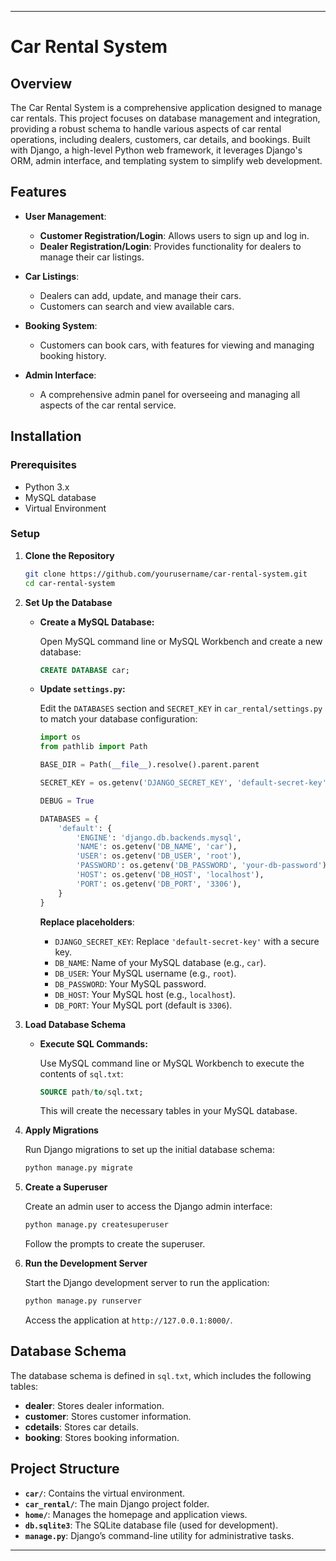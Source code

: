 
---

# Car Rental System

## Overview

The Car Rental System is a comprehensive application designed to manage car rentals. This project focuses on database management and integration, providing a robust schema to handle various aspects of car rental operations, including dealers, customers, car details, and bookings. Built with Django, a high-level Python web framework, it leverages Django's ORM, admin interface, and templating system to simplify web development. 

## Features

- **User Management**: 
  - **Customer Registration/Login**: Allows users to sign up and log in.
  - **Dealer Registration/Login**: Provides functionality for dealers to manage their car listings.
  
- **Car Listings**: 
  - Dealers can add, update, and manage their cars.
  - Customers can search and view available cars.

- **Booking System**: 
  - Customers can book cars, with features for viewing and managing booking history.
  
- **Admin Interface**: 
  - A comprehensive admin panel for overseeing and managing all aspects of the car rental service.

## Installation

### Prerequisites

- Python 3.x
- MySQL database
- Virtual Environment

### Setup

1. **Clone the Repository**

   ```bash
   git clone https://github.com/yourusername/car-rental-system.git
   cd car-rental-system
   ```

2. **Set Up the Database**

   - **Create a MySQL Database:**

     Open MySQL command line or MySQL Workbench and create a new database:

     ```sql
     CREATE DATABASE car;
     ```

   - **Update `settings.py`:**

     Edit the `DATABASES` section and `SECRET_KEY` in `car_rental/settings.py` to match your database configuration:

     ```python
     import os
     from pathlib import Path

     BASE_DIR = Path(__file__).resolve().parent.parent

     SECRET_KEY = os.getenv('DJANGO_SECRET_KEY', 'default-secret-key')

     DEBUG = True

     DATABASES = {
         'default': {
             'ENGINE': 'django.db.backends.mysql',
             'NAME': os.getenv('DB_NAME', 'car'),
             'USER': os.getenv('DB_USER', 'root'),
             'PASSWORD': os.getenv('DB_PASSWORD', 'your-db-password'),
             'HOST': os.getenv('DB_HOST', 'localhost'),
             'PORT': os.getenv('DB_PORT', '3306'),
         }
     }
     ```

     **Replace placeholders**:
     - `DJANGO_SECRET_KEY`: Replace `'default-secret-key'` with a secure key.
     - `DB_NAME`: Name of your MySQL database (e.g., `car`).
     - `DB_USER`: Your MySQL username (e.g., `root`).
     - `DB_PASSWORD`: Your MySQL password.
     - `DB_HOST`: Your MySQL host (e.g., `localhost`).
     - `DB_PORT`: Your MySQL port (default is `3306`).

3. **Load Database Schema**

   - **Execute SQL Commands:**

     Use MySQL command line or MySQL Workbench to execute the contents of `sql.txt`:

     ```sql
     SOURCE path/to/sql.txt;
     ```

     This will create the necessary tables in your MySQL database.

4. **Apply Migrations**

   Run Django migrations to set up the initial database schema:

   ```bash
   python manage.py migrate
   ```

5. **Create a Superuser**

   Create an admin user to access the Django admin interface:

   ```bash
   python manage.py createsuperuser
   ```

   Follow the prompts to create the superuser.

6. **Run the Development Server**

   Start the Django development server to run the application:

   ```bash
   python manage.py runserver
   ```

   Access the application at `http://127.0.0.1:8000/`.

## Database Schema

The database schema is defined in `sql.txt`, which includes the following tables:
- **dealer**: Stores dealer information.
- **customer**: Stores customer information.
- **cdetails**: Stores car details.
- **booking**: Stores booking information.

## Project Structure

- **`car/`**: Contains the virtual environment.
- **`car_rental/`**: The main Django project folder.
- **`home/`**: Manages the homepage and application views.
- **`db.sqlite3`**: The SQLite database file (used for development).
- **`manage.py`**: Django’s command-line utility for administrative tasks.

---
